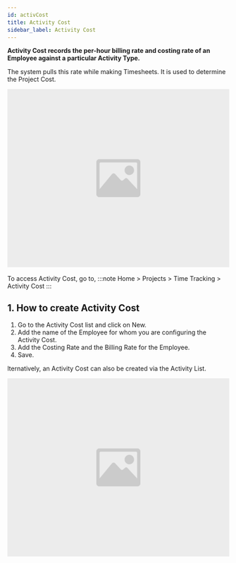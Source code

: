 ```yaml
---
id: activCost
title: Activity Cost
sidebar_label: Activity Cost
---
```


**Activity Cost records the per-hour billing rate and costing rate of an Employee against a particular Activity Type.**

The system pulls this rate while making Timesheets. It is used to determine the Project Cost.

![image](images/image.jpg)

To access Activity Cost, go to,
:::note
Home > Projects > Time Tracking > Activity Cost
:::

## 1. How to create Activity Cost

1. Go to the Activity Cost list and click on New.
1. Add the name of the Employee for whom you are configuring the Activity Cost.
1. Add the Costing Rate and the Billing Rate for the Employee.
1. Save.

lternatively, an Activity Cost can also be created via the Activity List.

![image](images/image.jpg)
